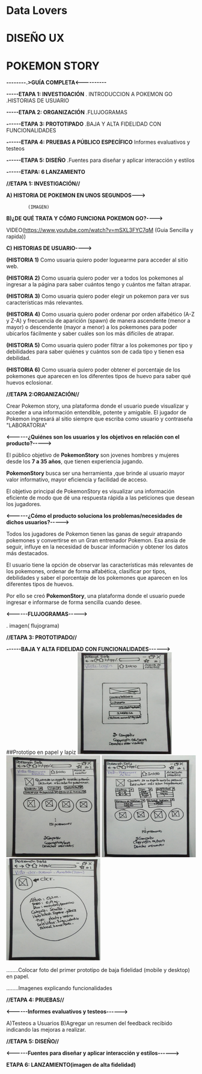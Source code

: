 # Data Lovers

# DISEÑO UX

# POKEMON STORY

**--------.>GUÍA COMPLETA<----------**

**-----ETAPA 1: INVESTIGACIÓN**
. INTRODUCCION A POKEMON GO
.HISTORIAS DE USUARIO

**-----ETAPA 2: ORGANIZACIÓN**
.FLUJOGRAMAS

**------ETAPA 3: PROTOTIPADO**
.BAJA Y ALTA FIDELIDAD CON FUNCIONALIDADES

**------ETAPA 4: PRUEBAS A PÚBLICO ESPECÍFICO**
Informes evaluativos y testeos

**------ETAPA 5: DISEÑO**
.Fuentes para diseñar  y aplicar interacción y estilos

**------ETAPA: 6 LANZAMIENTO**




**//ETAPA 1: INVESTIGACIÓN//**

**A) HISTORIA DE POKEMON EN UNOS SEGUNDOS--->**

            (IMAGEN)




**B)¿DE QUÉ TRATA Y CÓMO FUNCIONA POKEMON GO?---->**

   VIDEO(https://www.youtube.com/watch?v=mSXL3FYC7qM  (Guia Sencilla y rapida))


**C) HISTORIAS DE USUARIO---->**


**(HISTORIA 1)**
Como usuaria quiero poder loguearme para acceder al sitio web.

**(HISTORIA 2)**
Como usuaria quiero poder ver a todos los pokemones al ingresar a la página para saber cuántos tengo y cuántos me faltan atrapar.

**(HISTORIA 3)**
Como usuaria quiero poder elegir un pokemon para ver sus características más relevantes.

**(HISTORIA 4)**
Como usuaria quiero poder ordenar por orden alfabético (A-Z y Z-A) y frecuencia de aparición (spawn) de manera ascendente (menor a mayor) o descendente (mayor a menor) a los pokemones para poder ubicarlos fácilmente y saber cuáles son los más difíciles de atrapar.

**(HISTORIA 5)**
Como usuaria quiero poder filtrar a los pokemones por tipo y debilidades para saber quiénes y cuántos son de cada tipo y tienen esa debilidad.

**(HISTORIA 6)**
Como usuaria quiero poder obtener el porcentaje de los pokemones que aparecen en los diferentes tipos de huevo para saber qué huevos eclosionar.



**//ETAPA 2:ORGANIZACIÓN//**

Crear Pokemon story, una plataforma donde el usuario puede visualizar y acceder a una información entendible, potente y amigable. El jugador de Pokemon ingresará al sitio siempre que escriba como usuario y contraseña "LABORATORIA"

**<------¿Quiénes son los usuarios y los objetivos en relación con el producto?----->**

El público objetivo de **PokemonStory** son jovenes hombres y mujeres desde los **7 a 35 años**, que tienen experiencia jugando.

**PokemonStory** busca ser una herramienta ,que brinde al usuario mayor valor informativo, mayor eficiencia y facilidad de acceso. 

El objetivo principal de PokemonStory es visualizar una información eficiente de modo que dé una respuesta rápida a las peticiones que desean los jugadores.

**<------¿Cómo el producto soluciona los problemas/necesidades de dichos usuarios?----->**

Todos los jugadores de Pokemon tienen las ganas de seguir atrapando pokemones y convertirse en un Gran entrenador Pokemon. Esa ansia de seguir, influye en la necesidad de buscar información y obtener los datos más destacados.

El usuario tiene la opción de observar las características más relevantes de los pokemones, ordenar de forma alfabética, clasificar por tipos, debilidades y saber el porcentaje de los pokemones que aparecen en los diferentes tipos de huevos.

Por ello se creó **PokemonStory**, una plataforma donde el usuario puede ingresar e informarse de forma sencilla cuando desee.
 
**<------FLUJOGRAMAS----->**

. imagen( flujograma)

**//ETAPA 3: PROTOTIPADO//**

**------BAJA Y ALTA FIDELIDAD CON FUNCIONALIDADES------>**
##Prototipo en papel y lapiz
<img src= "./src/img/vistalogin.jpeg"  width="250" height="270">
<img src= "./src/img/vistapokemoninactiva.jpeg"  width="250" height="270">
<img src= "./src/img/vistapokemonesactiva.jpeg"  width="250" height="270">
<img src= "./src/img/vistaclickpokemon.jpeg"  width="250" height="270">

........Colocar foto del primer prototipo de baja fidelidad (mobile y desktop) en papel.

........Imagenes explicando funcionalidades


**//ETAPA 4: PRUEBAS//**

**<------Informes evaluativos y testeos------>**


A)Testeos a Usuarios
B)Agregar un resumen del feedback recibido indicando las mejoras a realizar.


**//ETAPA 5: DISEÑO//**


**<------Fuentes para diseñar  y aplicar interacción y estilos------>**

**ETAPA 6: LANZAMIENTO(imagen de alta fidelidad)**






